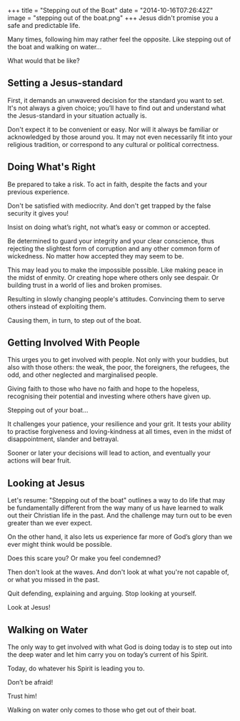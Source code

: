 +++
title = "Stepping out of the Boat"
date = "2014-10-16T07:26:42Z"
image = "stepping out of the boat.png"
+++
Jesus didn't promise you a safe and predictable life.

Many times, following him may rather feel the opposite. Like stepping out of the boat and walking on water...

What would that be like?

Setting a Jesus-standard
------------------------

First, it demands an unwavered decision for the standard you want to set. It's not always a given choice; you’ll have to find out and understand what the Jesus-standard in your situation actually is.

Don't expect it to be convenient or easy. Nor will it always be familiar or acknowledged by those around you. It may not even necessarily fit into your religious tradition, or correspond to any cultural or political correctness.

Doing What's Right
------------------

Be prepared to take a risk. To act in faith, despite the facts and your previous experience.

Don't be satisfied with mediocrity. And don't get trapped by the false security it gives you!

Insist on doing what’s right, not what’s easy or common or accepted.

Be determined to guard your integrity and your clear conscience, thus rejecting the slightest form of corruption and any other common form of wickedness. No matter how accepted they may seem to be.

This may lead you to make the impossible possible. Like making peace in the midst of enmity. Or creating hope where others only see despair. Or building trust in a world of lies and broken promises.

Resulting in slowly changing people's attitudes. Convincing them to serve others instead of exploiting them.

Causing them, in turn, to step out of the boat.

Getting Involved With People
----------------------------

This urges you to get involved with people. Not only with your buddies, but also with those others: the weak, the poor, the foreigners, the refugees, the odd, and other neglected and marginalised people.

Giving faith to those who have no faith and hope to the hopeless, recognising their potential and investing where others have given up.

Stepping out of your boat...

It challenges your patience, your resilience and your grit. It tests your ability to practise forgiveness and loving-kindness at all times, even in the midst of disappointment, slander and betrayal. 

Sooner or later your decisions will lead to action, and eventually your actions will bear fruit.

Looking at Jesus
----------------

Let's resume: "Stepping out of the boat" outlines a way to do life that may be fundamentally different from the way many of us have learned to walk out their Christian life in the past. And the challenge may turn out to be even greater than we ever expect.

On the other hand, it also lets us experience far more of God’s glory than we ever might think would be possible.

Does this scare you? Or make you feel condemned?

Then don't look at the waves. And don't look at what you're not capable of, or what you missed in the past.

Quit defending, explaining and arguing. Stop looking at yourself.

Look at Jesus!

Walking on Water
----------------

The only way to get involved with what God is doing today is to step out into the deep water and let him carry you on today’s current of his Spirit.

Today, do whatever his Spirit is leading you to.

Don’t be afraid!

Trust him!

Walking on water only comes to those who get out of their boat.
